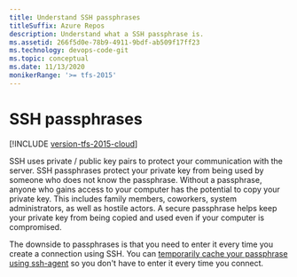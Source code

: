 ```yaml
---
title: Understand SSH passphrases
titleSuffix: Azure Repos
description: Understand what a SSH passphrase is.
ms.assetid: 266f5d0e-78b9-4911-9bdf-ab509f17ff23
ms.technology: devops-code-git 
ms.topic: conceptual
ms.date: 11/13/2020
monikerRange: '>= tfs-2015'
---
```



# SSH passphrases

[!INCLUDE [version-tfs-2015-cloud](../includes/version-tfs-2015-cloud.md)]

SSH uses private / public key pairs to protect your communication with the server. 
SSH passphrases protect your private key from being used by someone who does not know the passphrase. 
Without a passphrase, anyone who gains access to your computer has the potential to copy your private key. This includes family members, coworkers, system administrators, as well as hostile actors. 
A secure passphrase helps keep your private key from being copied and used even if your computer is compromised.

The downside to passphrases is that you need to enter it every time you create a connection using SSH.
You can [temporarily cache your passphrase using ssh-agent](use-ssh-keys-to-authenticate.md#questions-and-troubleshooting) so you don't have to enter it every time you connect.

